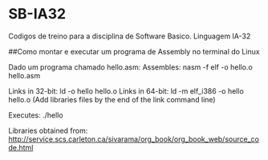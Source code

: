 # SB-IA32
Codigos de treino para a disciplina de Software Basico.
Linguagem IA-32

##Como montar e executar um programa de Assembly no terminal do Linux

Dado um programa chamado hello.asm:
Assembles: nasm -f elf -o hello.o hello.asm

Links in 32-bit: ld -o hello hello.o 
Links in 64-bit: ld -m elf_i386 -o hello hello.o
(Add libraries files by the end of the link command line)

Executes: ./hello


Libraries obtained from: http://service.scs.carleton.ca/sivarama/org_book/org_book_web/source_code.html
